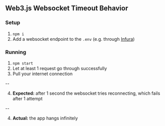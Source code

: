 ## Web3.js Websocket Timeout Behavior

### Setup

1. `npm i`
2. Add a websocket endpoint to the `.env` (e.g. through [Infura](https://infura.io))

### Running

1. `npm start`
2. Let at least 1 request go through successfully
3. Pull your internet connection

--

4. **Expected:** after 1 second the websocket tries reconnecting, which fails after 1 attempt

--

4. **Actual:** the app hangs infinitely
